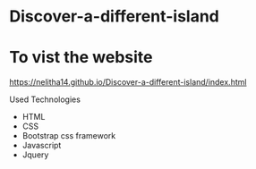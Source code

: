 # Discover-a-different-island

# To vist the website
https://nelitha14.github.io/Discover-a-different-island/index.html

Used Technologies
* HTML
* CSS
* Bootstrap css framework
* Javascript
* Jquery